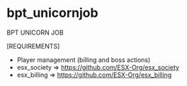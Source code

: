 # bpt_unicornjob

BPT UNICORN JOB


[REQUIREMENTS]

* Player management (billing and boss actions)
* esx_society => https://github.com/ESX-Org/esx_society
* esx_billing => https://github.com/ESX-Org/esx_billing


